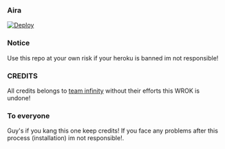
### Aira
[![Deploy](https//t.me/Mr_SHRLCK)](https://heroku.com/deploy?template=https://github.com/MR-SHRLCK/aira.git)

### Notice
Use this repo at your own risk if your heroku is banned im not responsible!
### CREDITS
All credits belongs to [team infinity](https//t.me/InfinityJE) without their efforts this WROK is undone!
### To everyone
Guy's if you kang this one keep credits! 
If you face any problems after this process (installation) im not responsible!.
